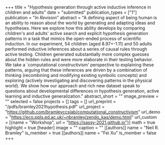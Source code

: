 +++
title = "Hypothesis generation through active inductive inference in children and adults"
date = "submitted"
publication_types = ["1"]
publication = "_In Revision_"
abstract = "A defining aspect of being human is an ability to reason about the world by generating and adapting ideas and hypotheses. Here we explore how this ability develops by comparing children's and adults' active search and explicit hypothesis generation patterns in a task that mimics the open-ended process of scientific induction. In our experiment, 54 children (aged 8.97+-1.11) and 50 adults performed inductive inferences about a series of causal rules through active testing. Children generated substantially more complex guesses about the hidden rules and were more elaborate in their testing behavior. We take a `computational constructivism' perspective to explaining these patterns, arguing that these inferences are driven by a combination of thinking (recombining and modifying existing symbolic concepts) and exploring (actively investigating and discovering patterns in the physical world).  We show how our approach and rich new dataset speak to questions about developmental differences in hypothesis generation, active learning and inductive generalization."
abstract_short = ""
image_preview = ""
selected = false
projects = []
tags = []
url_preprint = "/pdfs/bramley2021hypothesis.pdf"
url_project = "https://github.com/bramleyccslab/computational_constructivism"
url_demo = "https://eco.ppls.ed.ac.uk/~nbramley/zendo_kas/demo.html"
url_custom = [{name = "Workshop", url = "https://sassy-2021.github.io"}]
math = true
highlight = true
[header]
image = ""
caption = ""
[[authors]]
	name = "Neil R. Bramley"
	is_member = true
[[authors]]
	name = "Fei Xu"
	is_member = false
+++
